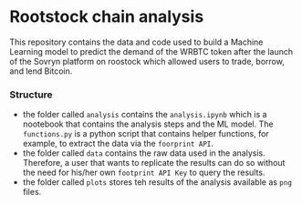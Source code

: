 # Rootstock chain analysis

This repository contains the data and code used to build a Machine Learning model to predict the demand of the WRBTC token after the launch of the Sovryn platform on roostock which allowed users to trade, borrow, and lend Bitcoin.

### Structure 

- the folder called `analysis` contains the `analysis.ipynb` which is a nootebook that contains the analysis steps and the ML model. The `functions.py` is a python script that contains helper functions, for example, to extract the data via the `foorprint API`.
- the folder called `data` contains the raw data used in the analysis. Therefore, a user that wants to replicate the results can do so without the need for his/her own `footprint API Key` to query the results.
- the folder called `plots` stores teh results of the analysis available as `png` files.  
